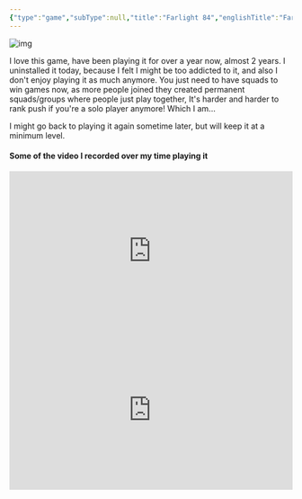 ```yaml
---
{"type":"game","subType":null,"title":"Farlight 84","englishTitle":"Farlight 84","year":"2023","dataSource":"SteamAPI","url":"https://store.steampowered.com/app/1928420","id":1928420,"genres":["Action","Adventure","Massively Multiplayer","Free to Play"],"onlineRating":0,"image":"https://cdn.akamai.steamstatic.com/steam/apps/1928420/header.jpg?t=1695292364","released":true,"releaseDate":"21/09/2023","played":false,"personalRating":0,"tags":["mediaDB/game"],"dg-publish":true,"permalink":"/media-db/games/farlight-84-2023/","dgPassFrontmatter":true,"noteIcon":"1","created":"2023-11-15T20:36:50.531+05:30","updated":"2023-12-11T00:26:44.623+05:30"}
---
```


![img](https://cdn.akamai.steamstatic.com/steam/apps/1928420/header.jpg?t=1695292364)

I love this game, have been playing it for over a year now, almost 2 years.
I uninstalled it today, because I felt I might be too addicted to it, and also I don't enjoy playing it as much anymore. You just need to have squads to win games now, as more people joined they created permanent squads/groups where people just play together, It's harder and harder to rank push if you're a solo player anymore! Which I am...

I might go back to playing it again sometime later, but will keep it at a minimum level.

#### Some of the video I recorded over my time playing it
<div style="position: relative; padding-bottom: 56.25%; /* 16:9 aspect ratio */">
  <iframe
    src="https://www.youtube.com/embed/FpojHn-6hrU?si=pbY6VQHUSbh02F5W"
    style="position: absolute; top: 0; left: 0; width: 100%; height: 100%;"
    allow="autoplay; fullscreen"
    frameborder="0"
    scrolling="no"
  ></iframe>
</div>
<div style="position: relative; padding-bottom: 56.25%; /* 16:9 aspect ratio */">
  <iframe
    src="https://www.youtube.com/embed/k4LjvdW_syg?si=jdjVaLBwS8-G_Scn"
    style="position: absolute; top: 0; left: 0; width: 100%; height: 100%;"
    allow="autoplay; fullscreen"
    frameborder="0"
    scrolling="no"
  ></iframe>
</div>